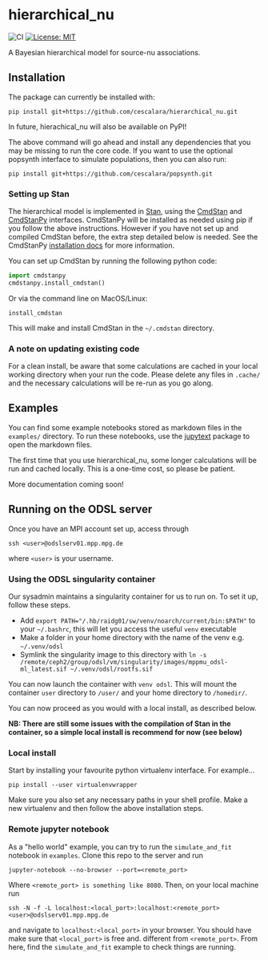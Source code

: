 # hierarchical_nu

![CI](https://github.com/cescalara/hierarchical_nu/actions/workflows/tests.yml/badge.svg)
[![License: MIT](https://img.shields.io/badge/License-MIT-yellow.svg)](https://opensource.org/licenses/MIT)

A Bayesian hierarchical model for source-nu associations.

## Installation

The package can currently be installed with:

```
pip install git+https://github.com/cescalara/hierarchical_nu.git
```

In future, hierachical_nu will also be available on PyPI!

The above command will go ahead and install any dependencies that you may be missing to run the core code. If you want to use the optional popsynth interface to simulate populations, then you can also run:

```
pip install git+https://github.com/cescalara/popsynth.git
```

### Setting up Stan

The hierarchical model is implemented in [Stan](https://mc-stan.org), using the [CmdStan](https://github.com/stan-dev/cmdstan) and [CmdStanPy](https://github.com/stan-dev/cmdstanpy) interfaces. CmdStanPy will be installed as needed using pip if you follow the above instructions. However if you have not set up and compiled CmdStan before, the extra step detailed below is needed. See the CmdStanPy [installation docs](https://mc-stan.org/cmdstanpy/installation.html) for more information.


You can set up CmdStan by running the following python code:

```python
import cmdstanpy
cmdstanpy.install_cmdstan()
```

Or via the command line on MacOS/Linux:

```
install_cmdstan
```

This will make and install CmdStan in the `~/.cmdstan` directory.


### A note on updating existing code

For a clean install, be aware that some calculations are cached in your local working directory when your run the code. Please delete any files in `.cache/` and the necessary calculations will be re-run as you go along.

## Examples

You can find some example notebooks stored as markdown files in the `examples/` directory. To run these notebooks, use the [jupytext](https://github.com/mwouts/jupytext) package to open the markdown files.

The first time that you use hierarchical_nu, some longer calculations will be run and cached locally. This is a one-time cost, so please be patient. 

More documentation coming soon!


## Running on the ODSL server

Once you have an MPI account set up, access through 

```
ssh <user>@odslserv01.mpp.mpg.de
```

where `<user>` is your username.

### Using the ODSL singularity container

Our sysadmin maintains a singularity container for us to run on. To set it up, follow these steps.
* Add `export PATH="/.hb/raidg01/sw/venv/noarch/current/bin:$PATH"` to your `~/.bashrc`, this will let you access the useful `venv` executable
* Make a folder in your home directory with the name of the venv e.g. `~/.venv/odsl`
* Symlink the singularity image to this directory with `ln -s /remote/ceph2/group/odsl/vm/singularity/images/mppmu_odsl-ml_latest.sif ~/.venv/odsl/rootfs.sif`

You can now launch the container with `venv odsl`. This will mount the container `user` directory to `/user/` and your home directory to `/homedir/`. 

You can now proceed as you would with a local install, as described below.

**NB: There are still some issues with the compilation of Stan in the container, so a simple local install is recommend for now (see below)**

### Local install

Start by installing your favourite python virtualenv interface. For example...

```
pip install --user virtualenvwrapper
```

Make sure you also set any necessary paths in your shell profile. Make a new virtualenv and then follow the above installation steps.

### Remote jupyter notebook

As a "hello world" example, you can try to run the `simulate_and_fit` notebook in `examples`. Clone this repo to the server and run

```
jupyter-notebook --no-browser --port=<remote_port>
```

Where `<remote_port> is something like 8080`. Then, on your local machine run

```
ssh -N -f -L localhost:<local_port>:localhost:<remote_port> <user>@odslserv01.mpp.mpg.de
```

and navigate to `localhost:<local_port>` in your browser. You should have make sure that `<local_port>` is free and. different from `<remote_port>`. From here, find the `simulate_and_fit` example to check things are running.
